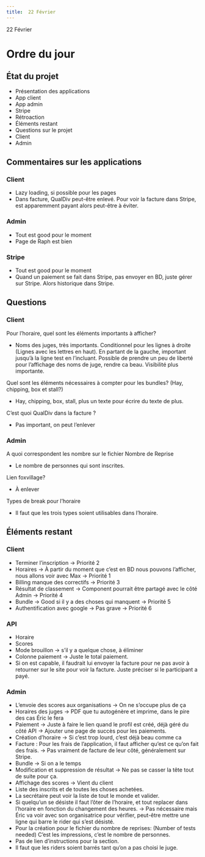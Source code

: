 ```yaml
---
title:  22 Février
---
```


22 Février 

# Ordre du jour 

## État du projet 

- Présentation des applications 
- App client 
- App admin 
- Stripe 
- Rétroaction 
- Éléments restant 
- Questions sur le projet 
- Client 
- Admin 

## Commentaires sur les applications  

### Client 

- Lazy loading, si possible pour les pages 
- Dans facture, QualDiv peut-être enlevé. Pour voir la facture dans Stripe, est apparemment payant alors peut-être à éviter.  

### Admin 

- Tout est good pour le moment 
- Page de Raph est bien 

### Stripe 

- Tout est good pour le moment 
- Quand un paiement se fait dans Stripe, pas envoyer en BD, juste gérer sur Stripe. Alors historique dans Stripe. 

## Questions 

### Client 

Pour l’horaire, quel sont les éléments importants à afficher? 

- Noms des juges, très importants. Conditionnel pour les lignes à droite (Lignes avec les lettres en haut). En partant de la gauche, important jusqu’à la ligne test en l’incluant. Possible de prendre un peu de liberté pour l’affichage des noms de juge, rendre ca beau. Visibilité plus importante. 

Quel sont les éléments nécessaires à compter pour les bundles? (Hay, chipping, box et stall?) 

- Hay, chipping, box, stall, plus un texte pour écrire du texte de plus. 

C’est quoi QualDiv dans la facture ? 

- Pas important, on peut l’enlever 

### Admin 

A quoi correspondent les nombre sur le fichier Nombre de Reprise 

- Le nombre de personnes qui sont inscrites. 

Lien foxvillage? 

- À enlever 

Types de break pour l’horaire 

- Il faut que les trois types soient utilisables dans l’horaire. 

## Éléments restant 

### Client 

- Terminer l’inscription -> Priorité 2  
- Horaires -> À partir du moment que c’est en BD nous pouvons l’afficher, nous allons voir avec Max -> Priorité 1 
- Billing manque des correctifs -> Priorité 3 
- Résultat de classement -> Component pourrait être partagé avec le côté Admin -> Priorité 4 
- Bundle -> Good si il y a des choses qui manquent -> Priorité 5 
- Authentification avec google -> Pas grave -> Priorité 6 

### API 

- Horaire  
- Scores 
- Mode brouillon -> s’il y a quelque chose, à éliminer 
- Colonne paiement -> Juste le total paiement. 
- Si on est capable, il faudrait lui envoyer la facture pour ne pas avoir à retourner sur le site pour voir la facture. Juste préciser si le participant a payé. 

### Admin 

- L’envoie des scores aux organisations -> On ne s’occupe plus de ça 
- Horaires des juges -> PDF que tu autogénère et imprime, dans le pire des cas Éric le fera 
- Paiement -> Juste à faire le lien quand le profil est créé, déjà géré du côté API -> Ajouter une page de succès pour les paiements. 
- Création d’horaire -> Si c’est trop lourd, c’est déjà beau comme ca
- Facture : Pour les frais de l’application, il faut afficher qu’est ce qu’on fait des frais. -> Pas vraiment de facture de leur côté, généralement sur Stripe. 
- Bundle -> Si on a le temps 
- Modification et suppression de résultat -> Ne pas se casser la tête tout de suite pour ça. 
- Affichage des scores -> Vient du client  
- Liste des inscrits et de toutes les choses achetées. 
- La secrétaire peut voir la liste de tout le monde et valider. 
- Si quelqu’un se désiste il faut l’ôter de l’horaire, et tout replacer dans l’horaire en fonction du changement des heures. -> Pas nécessaire mais Éric va voir avec son organisatrice pour vérifier, peut-être mettre une ligne qui barre le rider qui s’est désisté. 
- Pour la création pour le fichier du nombre de reprises: (Number of tests needed) C’est les impressions, c’est le nombre de personnes. 
- Pas de lien d’instructions pour la section. 
- Il faut que les riders soient barrés tant qu’on a pas choisi le juge.